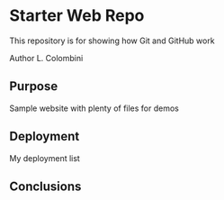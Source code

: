 # Starter Web Repo

This repository is for showing how Git and GitHub work


Author L. Colombini

## Purpose

Sample website with plenty of files for demos

## Deployment

My deployment list

## Conclusions